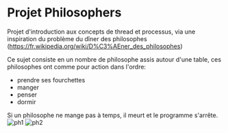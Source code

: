 # Projet Philosophers

Projet d'introduction aux concepts de thread et processus, via une inspiration du problème du dîner des philosophes (https://fr.wikipedia.org/wiki/D%C3%AEner_des_philosophes)

Ce sujet consiste en un nombre de philosophe assis autour d'une table, ces philosophes ont comme pour action dans l'ordre:
* prendre ses fourchettes
* manger
* penser
* dormir

Si un philosophe ne mange pas à temps, il meurt et le programme s'arrête.
![ph1](https://github.com/GitCGuillaume/Philosophers/assets/34135668/ac16a48e-2d00-4fce-bf75-508aefa912fe)
![ph2](https://github.com/GitCGuillaume/Philosophers/assets/34135668/551a6eba-3c98-4165-b513-ac3fa27f28e2)
